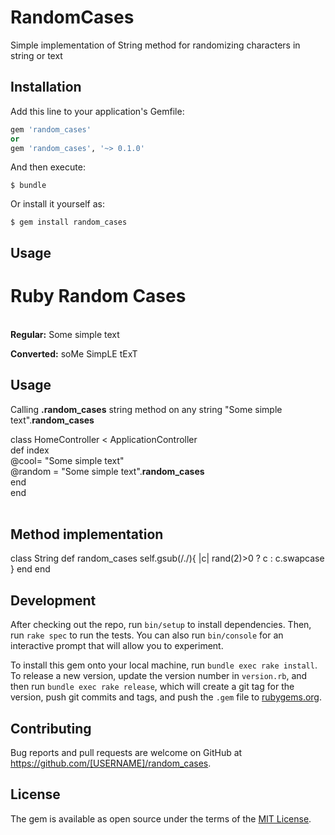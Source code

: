 # RandomCases

Simple implementation of String method for randomizing characters in string or text

## Installation

Add this line to your application's Gemfile:

```ruby
gem 'random_cases'
or
gem 'random_cases', '~> 0.1.0'
```

And then execute:

    $ bundle

Or install it yourself as:

    $ gem install random_cases

## Usage

<h1>Ruby Random Cases</h1>
<br/>
<b>Regular:</b> Some simple text

<b>Converted:</b> soMe SimpLE tExT
<h2>Usage</h2>
Calling <b>.random_cases</b> string method on any string
"Some simple text".<b>random_cases</b>

class HomeController < ApplicationController<br/>
  def index<br/>
  	@cool= "Some simple text"<br/>
  	@random = "Some simple text".<b>random_cases</b><br/>
  end<br/>
end<br/>
<br/>

<h2>Method implementation</h2>

class String
	def random_cases
		self.gsub(/./){	|c| rand(2)>0 ? c : c.swapcase 	} 
	end 
end

## Development

After checking out the repo, run `bin/setup` to install dependencies. Then, run `rake spec` to run the tests. You can also run `bin/console` for an interactive prompt that will allow you to experiment.

To install this gem onto your local machine, run `bundle exec rake install`. To release a new version, update the version number in `version.rb`, and then run `bundle exec rake release`, which will create a git tag for the version, push git commits and tags, and push the `.gem` file to [rubygems.org](https://rubygems.org).

## Contributing

Bug reports and pull requests are welcome on GitHub at https://github.com/[USERNAME]/random_cases.


## License

The gem is available as open source under the terms of the [MIT License](http://opensource.org/licenses/MIT).

